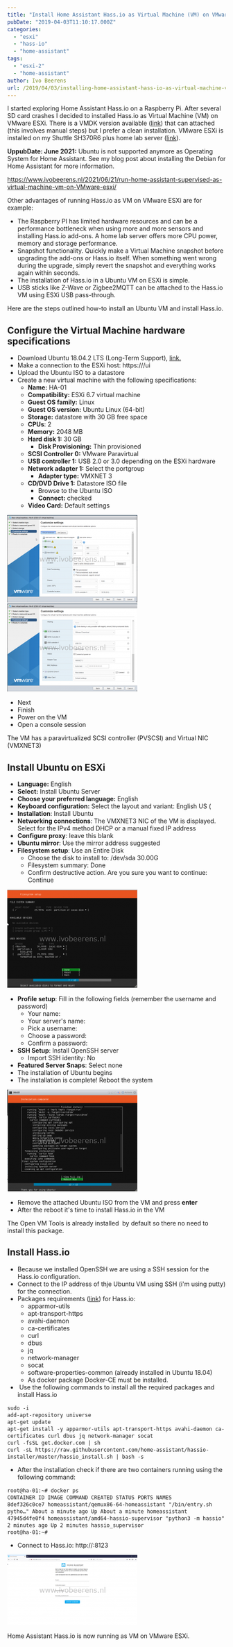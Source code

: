 ```yaml
---
title: "Install Home Assistant Hass.io as Virtual Machine (VM) on VMware ESXi"
pubDate: "2019-04-03T11:10:17.000Z"
categories: 
  - "esxi"
  - "hass-io"
  - "home-assistant"
tags: 
  - "esxi-2"
  - "home-assistant"
author: Ivo Beerens
url: /2019/04/03/installing-home-assistant-hass-io-as-virtual-machine-vm-on-vmware-esxi/
---
```


I started exploring Home Assistant Hass.io on a Raspberry Pi. After several SD card crashes I decided to installed Hass.io as Virtual Machine (VM) on VMware ESXi. There is a VMDK version available ([link](http://www.ivobeerens.nl/2019/01/15/install-home-assistant-hass-io-in-vmware-workstation/)) that can attached (this involves manual steps) but I prefer a clean installation. VMware ESXi is installed on my Shuttle SH370R6 plus home lab server ([link](http://www.ivobeerens.nl/2019/01/30/home-lab-extension-with-a-shuttle-sh370r6-plus/)).

**UppubDate: June 2021:** Ubuntu is not supported anymore as Operating System for Home Assistant. See my blog post about installing the Debian for Home Assistant for more information.

https://www.ivobeerens.nl/2021/06/21/run-home-assistant-supervised-as-virtual-machine-vm-on-VMware-esxi/

Other advantages of running Hass.io as VM on VMware ESXi are for example:

- The Raspberry PI has limited hardware resources and can be a performance bottleneck when using more and more sensors and installing Hass.io add-ons. A home lab server offers more CPU power, memory and storage performance.
- Snapshot functionality. Quickly make a Virtual Machine snapshot before upgrading the add-ons or Hass.io itself. When something went wrong during the upgrade, simply revert the snapshot and everything works again within seconds.
- The installation of Hass.io in a Ubuntu VM on ESXi is simple.
- USB sticks like Z-Wave or Zigbee2MQTT can be attached to the Hass.io VM using ESXi USB pass-through.

Here are the steps outlined how-to install an Ubuntu VM and install Hass.io.

## Configure the Virtual Machine hardware specifications

- Download Ubuntu 18.04.2 LTS (Long-Term Support), [link.](https://www.ubuntu.com/download/server)
- Make a connection to the ESXi host: https://<ip-address>/ui
- Upload the Ubuntu ISO to a datastore
- Create a new virtual machine with the following specifications:
    - **Name:** HA-01
    - **Compatibility:** ESXi 6.7 virtual machine
    - **Guest OS family:** Linux
    - **Guest OS version:** Ubuntu Linux (64-bit)
    - **Storage:** datastore with 30 GB free space
    - **CPUs**: 2
    - **Memory:** 2048 MB
    - **Hard disk 1:** 30 GB
        - **Disk Provisioning:** Thin provisioned
    - **SCSI Controller 0:** VMware Paravirtual
    - **USB controller 1:** USB 2.0 or 3.0 depending on the ESXi hardware
    - **Network adapter 1:** Select the portgroup
        - **Adapter type:** VMXNET 3
    - **CD/DVD Drive 1:** Datastore ISO file
        - Browse to the Ubuntu ISO
        - **Connect:** checked
    - **Video Card:** Default settings

[![](images/1-300x201.png)](images/1.png) [![](images/2-300x202.png)](https://www.ivobeerens.nl/wp-content/uploads/2019/04/2.png)

- Next
- Finish
- Power on the VM
- Open a console session

The VM has a paravirtualized SCSI controller (PVSCSI) and Virtual NIC (VMXNET3)

## Install Ubuntu on ESXi

- **Language:** English
- **Select:** Install Ubuntu Server
- **Choose your preferred language:** English
- **Keyboard configuration:** Select the layout and variant: English US (
- **Installation**: Install Ubuntu
- **Networking connections**: The VMXNET3 NIC of the VM is displayed. Select for the IPv4 method DHCP or a manual fixed IP address
- **Configure proxy**: leave this blank
- **Ubuntu mirror**: Use the mirror address suggested
- **Filesystem setup**: Use an Entire Disk
    - Choose the disk to install to: /dev/sda 30.00G
    - Filesystem summary: Done
    - Confirm destructive action. Are you sure you want to continue: Continue

[![](images/filesystem-summary-300x226.png)](images/filesystem-summary.png)

- **Profile setup**: Fill in the following fields (remember the username and password)
    - Your name:
    - Your server's name:
    - Pick a username:
    - Choose a password:
    - Confirm a password:
- **SSH Setup**: Install OpenSSH server
    - Import SSH identity: No
- **Featured Server Snaps**: Select none
- The installation of Ubuntu begins
- The installation is complete! Reboot the system

[![](images/completed-300x234.png)](images/completed.png)

- Remove the attached Ubuntu ISO from the VM and press **enter**
- After the reboot it's time to install Hass.io in the VM

The Open VM Tools is already installed  by default so there no need to install this package.

## Install Hass.io

- Because we installed OpenSSH we are using a SSH session for the Hass.io configuration.
- Connect to the IP address of thje Ubuntu VM using SSH (i'm using putty) for the connection.
- Packages requirements ([link](https://www.home-assistant.io/hassio/installation/)) for Hass.io:
    - apparmor-utils
    - apt-transport-https
    - avahi-daemon
    - ca-certificates
    - curl
    - dbus
    - jq
    - network-manager
    - socat
    - software-properties-common (already installed in Ubuntu 18.04)
    - As docker package Docker-CE must be installed.
-  Use the following commands to install all the required packages and install Hass.io

```
sudo -i
add-apt-repository universe
apt-get update
apt-get install -y apparmor-utils apt-transport-https avahi-daemon ca-certificates curl dbus jq network-manager socat
curl -fsSL get.docker.com | sh
curl -sL https://raw.githubusercontent.com/home-assistant/hassio-installer/master/hassio_install.sh | bash -s
```

- After the installation check if there are two containers running using the following command:

```
root@ha-01:~# docker ps
CONTAINER ID IMAGE COMMAND CREATED STATUS PORTS NAMES
8def326c0ce7 homeassistant/qemux86-64-homeassistant "/bin/entry.sh pytho…" About a minute ago Up About a minute homeassistant
47945d4fe0f4 homeassistant/amd64-hassio-supervisor "python3 -m hassio" 2 minutes ago Up 2 minutes hassio_supervisor
root@ha-01:~#
```

- Connect to Hass.io: http://<IP address>:8123

[![](images/HAini-300x161.png)](images/HAini.png)

Home Assistant Hass.io is now running as VM on VMware ESXi.